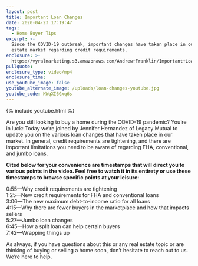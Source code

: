 ```yaml
---
layout: post
title: Important Loan Changes
date: 2020-04-23 17:19:47
tags:
  - Home Buyer Tips
excerpt: >-
  Since the COVID-19 outbreak, important changes have taken place in our real
  estate market regarding credit requirements.
enclosure: >-
  https://vyralmarketing.s3.amazonaws.com/Andrew+Franklin/Important+Loan+Changes.mp4
pullquote:
enclosure_type: video/mp4
enclosure_time:
use_youtube_image: false
youtube_alternate_image: /uploads/loan-changes-youtube.jpg
youtube_code: KWqXI6Gxq6s
---
```


{% include youtube.html %}

Are you still looking to buy a home during the COVID-19 pandemic? You’re in luck: Today we’re joined by Jennifer Hernandez of Legacy Mutual to update you on the various loan changes that have taken place in our market. In general, credit requirements are tightening, and there are important limitations you need to be aware of regarding FHA, conventional, and jumbo loans.&nbsp;

**Cited below for your convenience are timestamps that will direct you to various points in the video. Feel free to watch it in its entirety or use these timestamps to browse specific points at your leisure:**

0:55—Why credit requirements are tightening&nbsp;<br>1:25—New credit requirements for FHA and conventional loans<br>3:06—The new maximum debt-to-income ratio for all loans<br>4:15—Why there are fewer buyers in the marketplace and how that impacts sellers<br>5:27—Jumbo loan changes<br>6:45—How a split loan can help certain buyers&nbsp;<br>7:42—Wrapping things up

As always, if you have questions about this or any real estate topic or are thinking of buying or selling a home soon, don’t hesitate to reach out to us. We’re here to help.